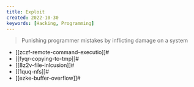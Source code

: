 ```yaml
---
title: Exploit
created: 2022-10-30
keywords: [Hacking, Programming]
---
```


> Punishing programmer mistakes by inflicting damage on a system

- [[zczf-remote-command-executio]]#
- [[fyqr-copying-to-tmp]]#
- [[8z2v-file-inlcusion]]#
- [[1quq-nfs]]#
- [[ezke-buffer-overflow]]#
